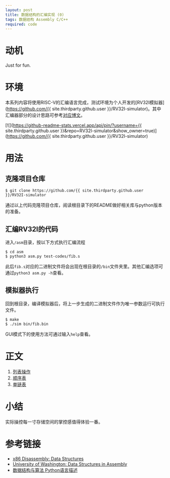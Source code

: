 ```yaml
---
layout: post
title: 数据结构的汇编实现 (0)
tags: 数据结构 Assembly C/C++
required: code
---
```


# 动机

Just for fun.

# 环境

本系列内容将使用RISC-V的汇编语言完成，测试环境为个人开发的[RV32I模拟器](https://github.com/{{ site.thirdparty.github.user }}/RV32I-simulator)。其中汇编器部分的设计思路可参考[对应博文](/2022/02/07/how-to-build-an-assembler.html)。

[![](https://github-readme-stats.vercel.app/api/pin/?username={{ site.thirdparty.github.user }}&repo=RV32I-simulator&show_owner=true)](https://github.com/{{ site.thirdparty.github.user }}/RV32I-simulator)

# 用法

## 克隆项目仓库

```shell
$ git clone https://github.com/{{ site.thirdparty.github.user }}/RV32I-simulator
```

通过以上代码克隆项目仓库，阅读根目录下的README做好相关库与python版本的准备。

## 汇编RV32I的代码

进入`/asm`目录，按以下方式执行汇编流程

```shell
$ cd asm
$ python3 asm.py test-codes/fib.s
```

此后`fib.s`对应的二进制文件将会出现在根目录的`/bin`文件夹里。其他汇编选项可通过`python3 asm.py -h`查看。

## 模拟器执行

回到根目录，编译模拟器后，将上一步生成的二进制文件作为唯一参数运行可执行文件。

```shell
$ make
$ ./sim bin/fib.bin
```

GUI模式下的使用方法可通过输入`help`查看。

# 正文

1. [列表操作](/2022/03/19/asm-data-structure-1.html)
1. [顺序表](/2022/03/21/asm-data-structure-2.html)
1. [单链表](/2022/03/27/asm-data-structure-3.html)

# 小结

实际操控每一寸存储空间的掌控感值得体验一番。

# 参考链接

- [x86 Disassembly: Data Structures](https://en.m.wikibooks.org/wiki/X86_Disassembly/Data_Structures)
- [University of Washington: Data Structures in Assembly](https://courses.cs.washington.edu/courses/cse351/13su/lectures/12-structs.pdf)
- [数据结构与算法 Python语言描述](https://book.douban.com/subject/26702568/)

